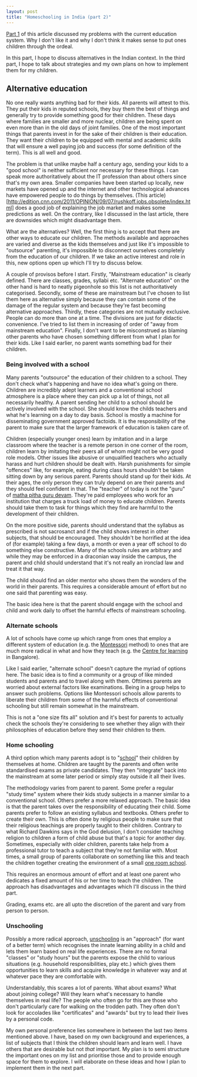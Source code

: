 ```yaml
---
layout: post
title: "Homeschooling in India (part 2)"
---
```

[Part 1](http://nibrahim.net.in/2011/09/06/homeschooling_in_india_part_1.html) of this article discussed my problems with the current education system. Why I don't like it and why I don't think it makes sense to put ones children through the ordeal.

In this part, I hope to discuss alternatives in the Indian context. In the third part, I hope to talk about strategies and my own plans on how to implement them for my children.


## Alternative education ##

No one really wants anything bad for their kids. All parents will attest to this. They put their kids in reputed schools, they buy them the best of things and generally try to provide something good for their children. These days where families are smaller and more nuclear, children are being spent on even more than in the old days of joint families. One of the most important things that parents invest in for the sake of their children is their education. They want their children to be equipped with mental and academic skills that will ensure a well paying job and success (for some definition of the term). This is all well and good. 

The problem is that unlike maybe half a century ago, sending your kids to a "good school" is neither sufficient nor necessary for these things. I can speak more authoritatively about the IT profession than about others since that's my own area. Smaller companies have been started up locally, new markets have opened up and the internet and other technological advances have empowered people to do things by themselves. (This article)[http://edition.cnn.com/2011/OPINION/09/07/rushkoff.jobs.obsolete/index.html] does a good job of explaining the job market and makes some predictions as well. On the contrary, like I discussed in the last article, there are downsides which might disadvantage them.

What are the alternatives? Well, the first thing is to accept that there are other ways to educate our children. The methods available and approaches are varied and diverse as the kids themselves and just like it's impossible to "outsource" parenting, it's impossible to disconnect ourselves completely from the education of our children. If we take an active interest and role in this, new options open up which I'll try to discuss below. 

A couple of provisos before I start. Firstly, "Mainstream education" is clearly defined. There are classes, grades, syllabi etc. "Alternate education" on the other hand is hard to neatly pigeonhole so this list is not authoritatively categorised. Secondly, some of these are mainstream but I've chosen to list them here as alternative simply because they can contain some of the damage of the regular system and because they're fast becoming alternative approaches. Thirdly, these categories are not mutually exclusive. People can do more than one at a time. The divisions are just for didactic convenience. I've tried to list them in increasing of order of "away from mainstream education". Finally, I don't want to be misconstrued as blaming other parents who have chosen something different from what I plan for their kids. Like I said earlier, no parent wants something bad for their children.

### Being involved with a school ###

Many parents "outsource" the education of their children to a school. They don't check what's happening and have no idea what's going on there. Children are incredibly adept learners and a conventional school atmosphere is a place where they can pick up a lot of things, not all necessarily healthy. A parent sending her child to a school should be actively involved with the school. She should know the childs teachers and what he's learning on a day to day basis. School is mostly a machine for disseminating government approved factoids. It is the responsibility of the parent to make sure that the larger framework of education is taken care of. 

Children (especially younger ones) learn by imitation and in a large classroom where the teacher is a remote person in one corner of the room, children learn by imitating their peers all of whom might not be very good role models. Other issues like abusive or unqualified teachers who actually harass and hurt children should be dealt with. Harsh punishments for simple "offences" like, for example, eating during class hours shouldn't be taken sitting down by any serious parent. Parents should stand up for their kids. At their ages, the only person they can truly depend on are their parents and they should feel confident in that. The "teacher" of today is not the "guru" of [matha pitha guru devam](http://vjai.com/post/138149920/the-true-meaning-of-matha-pitha-guru-deivam). They're paid employees who work for an institution that charges a truck load of money to educate children. Parents should take them to task for things which they find are harmful to the development of their children.

On the more positive side, parents should understand that the syllabus as prescribed is not sacrosanct and if the child shows interest in other subjects, that should be encouraged. They shouldn't be horrified at the idea of (for example) taking a few days, a month or even a year off school to do something else constructive. Many of the schools rules are arbitrary and while they may be enforced in a draconian way inside the campus, the parent and child should understand that it's not really an ironclad law and treat it that way. 

The child should find an older mentor who shows them the wonders of the world in their parents. This requires a considerable amount of effort but no one said that parenting was easy.

The basic idea here is that the parent should engage with the school and child and work daily to offset the harmful effects of mainstream schooling.

### Alternate schools ###

A lot of schools have come up which range from ones that employ a different system of education (e.g. the [Montessori](http://en.wikipedia.org/wiki/Montessori_method) method) to ones that are much more radical in what and how they teach (e.g. the [Centre for learning](http://cfl.in/) in Bangalore). 

Like I said earlier, "alternate school" doesn't capture the myriad of options here. The basic idea is to find a community or a group of like minded students and parents and to travel along with them. Ofttimes parents are worried about external factors like examinations. Being in a group helps to answer such problems. Options like Montessori schools allow parents to liberate their children from some of the harmful effects of conventional schooling but still remain somewhat in the mainstream.

This is not a "one size fits all" solution and it's best for parents to actually check the schools they're considering to see whether they align with their philosophies of education before they send their children to them. 

### Home schooling ###

A third option which many parents adopt is to "[school](http://en.wikipedia.org/wiki/Homeschooling)" their children by themselves at home. Children are taught by the parents and often write standardised exams as private candidates. They then "integrate" back into the mainstream at some later period or simply stay outside it all their lives.

The methodology varies from parent to parent. Some prefer a regular "study time" system where their kids study subjects in a manner similar to a conventional school. Others prefer a more relaxed approach. The basic idea is that the parent takes over the responsibility of educating their child. Some parents prefer to follow an existing syllabus and textbooks. Others prefer to create their own. This is often done by religious people to make sure that their religious teachings are properly taught to their children. Contrary to what Richard Dawkins says in the God delusion, I don't consider teaching religion to children a form of child abuse but that's a topic for another day. Sometimes, especially with older children, parents take help from a professional tutor to teach a subject that they're not familiar with. Most times, a small group of parents collaborate on something like this and teach the children together creating the environment of a small [one room school](http://en.wikipedia.org/wiki/One-room_school). 

This requires an enormous amount of effort and at least one parent who dedicates a fixed amount of his or her time to teach the children. The approach has disadvantages and advantages which I'll discuss in the third part. 

Grading, exams etc. are all upto the discretion of the parent and vary from person to person.

### Unschooling ###

Possibly a more radical approach, [unschooling](http://en.wikipedia.org/wiki/Unschooling) is an "approach" (for want of a better term) which recognises the innate learning ability in a child and lets them learn based on real life experiences. There are no formal "classes" or "study hours" but the parents expose the child to various situations (e.g. household responsibilities, play etc.) which gives them opportunities to learn skills and acquire knowledge in whatever way and at whatever pace they are comfortable with. 

Understandably, this scares a lot of parents. What about exams? What about joining college? Will they learn what's necessary to handle themselves in real life? The people who often go for this are those who don't particularly care for walking on the trodden path. They often don't look for accolades like "certificates" and "awards" but try to lead their lives by a personal code. 


My own personal preference lies somewhere in between the last two items mentioned above. I have, based on my own background and experiences, a list of subjects that I think the children should learn and learn well. I have others that are desirable but not *that* important. My plan is to semi structure the important ones on my list and prioritise those and to provide enough space for them to explore. I will elaborate on these ideas and how I plan to implement them in the next part. 





